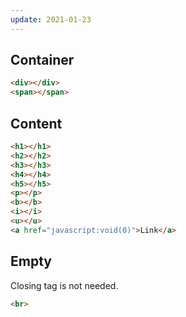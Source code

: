 ```yaml
---
update: 2021-01-23
---
```


## Container

```html
<div></div>
<span></span>
```

## Content

```html
<h1></h1>
<h2></h2>
<h3></h3>
<h4></h4>
<h5></h5>
<p></p>
<b></b>
<i></i>
<u></u>
<a href="javascript:void(0)">Link</a>
```

## Empty

Closing tag is not needed.

```html
<br>
```
